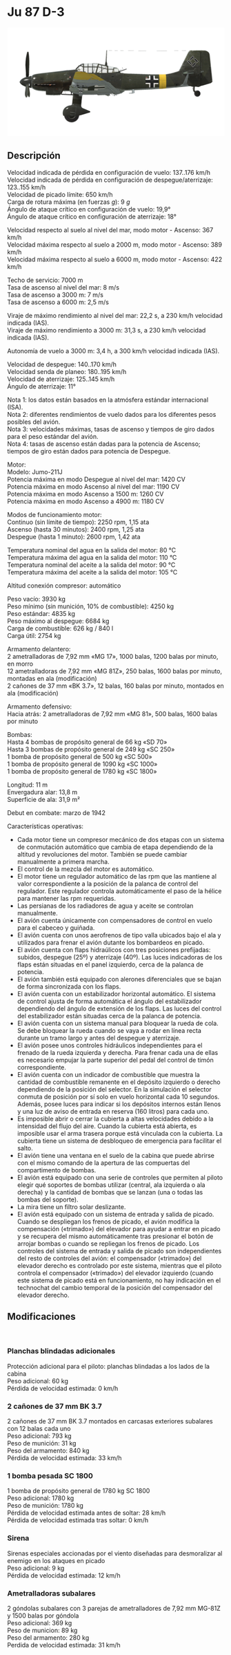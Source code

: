 # Ju 87 D-3  
  
![ju87d3](../images/ju87d3.png)  
  
## Descripción  
  
Velocidad indicada de pérdida en configuración de vuelo: 137..176 km/h  
Velocidad indicada de pérdida en configuración de despegue/aterrizaje: 123..155 km/h  
Velocidad de picado límite: 650 km/h  
Carga de rotura máxima (en fuerzas <i>g</i>): 9 <i>g</i>  
Ángulo de ataque crítico en configuración de vuelo: 19,9°  
Ángulo de ataque crítico en configuración de aterrizaje: 18°  
  
Velocidad respecto al suelo al nivel del mar, modo motor - Ascenso: 367 km/h  
Velocidad máxima respecto al suelo a 2000 m, modo motor - Ascenso: 389 km/h  
Velocidad máxima respecto al suelo a 6000 m, modo motor - Ascenso: 422 km/h  
  
Techo de servicio: 7000 m  
Tasa de ascenso al nivel del mar: 8 m/s  
Tasa de ascenso a 3000 m: 7 m/s  
Tasa de ascenso a 6000 m: 2,5 m/s  
  
Viraje de máximo rendimiento al nivel del mar: 22,2 s, a 230 km/h velocidad indicada (IAS).  
Viraje de máximo rendimiento a 3000 m: 31,3 s, a 230 km/h velocidad indicada (IAS).  
  
Autonomía de vuelo a 3000 m: 3,4 h, a 300 km/h velocidad indicada (IAS).  
  
Velocidad de despegue: 140..170 km/h  
Velocidad senda de planeo: 180..195 km/h  
Velocidad de aterrizaje: 125..145 km/h  
Ángulo de aterrizaje: 11°  
  
Nota 1: los datos están basados en la atmósfera estándar internacional (ISA).  
Nota 2: diferentes rendimientos de vuelo dados para los diferentes pesos posibles del avión.  
Nota 3: velocidades máximas, tasas de ascenso y tiempos de giro dados para el peso estándar del avión.  
Nota 4: tasas de ascenso están dadas para la potencia de Ascenso; tiempos de giro están dados para potencia de Despegue.  
  
Motor:  
Modelo: Jumo-211J  
Potencia máxima en modo Despegue al nivel del mar: 1420 CV  
Potencia máxima en modo Ascenso al nivel del mar: 1190 CV  
Potencia máxima en modo Ascenso a 1500 m: 1260 CV  
Potencia máxima en modo Ascenso a 4900 m: 1180 CV  
  
Modos de funcionamiento motor:  
Continuo (sin límite de tiempo): 2250 rpm, 1,15 ata  
Ascenso (hasta 30 minutos): 2400 rpm, 1,25 ata  
Despegue (hasta 1 minuto): 2600 rpm, 1,42 ata  
  
Temperatura nominal del agua en la salida del motor: 80 °C  
Temperatura máxima del agua en la salida del motor: 110 °C  
Temperatura nominal del aceite a la salida del motor: 90 °C  
Temperatura máxima del aceite a la salida del motor: 105 °C  
  
Altitud conexión compresor: automático   
  
Peso vacío: 3930 kg  
Peso mínimo (sin munición, 10% de combustible): 4250 kg  
Peso estándar: 4835 kg  
Peso máximo al despegue: 6684 kg  
Carga de combustible: 626 kg / 840 l  
Carga útil: 2754 kg  
  
Armamento delantero:  
2 ametralladoras de 7,92 mm «MG 17», 1000 balas, 1200 balas por minuto, en morro  
12 ametralladoras de 7,92 mm «MG 81Z», 250 balas, 1600 balas por minuto, montadas en ala (modificación)  
2 cañones de 37 mm «BK 3.7», 12 balas, 160 balas por minuto, montados en ala (modificación)  
  
Armamento defensivo:  
Hacia atrás: 2 ametralladoras de 7,92 mm «MG 81», 500 balas, 1600 balas por minuto  
  
Bombas:  
Hasta 4 bombas de propósito general de 66 kg «SD 70»  
Hasta 3 bombas de propósito general de 249 kg «SC 250»  
1 bomba de propósito general de 500 kg «SC 500»  
1 bomba de propósito general de 1090 kg «SC 1000»  
1 bomba de propósito general de 1780 kg «SC 1800»  
  
Longitud: 11 m  
Envergadura alar: 13,8 m  
Superficie de ala: 31,9 m²  
  
Debut en combate: marzo de 1942  
  
Características operativas:  
- Cada motor tiene un compresor mecánico de dos etapas con un sistema de conmutación automático que cambia de etapa dependiendo de la altitud y revoluciones del motor. También se puede cambiar manualmente a primera marcha.  
- El control de la mezcla del motor es automático.  
- El motor tiene un regulador automático de las rpm que las mantiene al valor correspondiente a la posición de la palanca de control del regulador. Este regulador controla automáticamente el paso de la hélice para mantener las rpm requeridas.  
- Las persianas de los radiadores de agua y aceite se controlan manualmente.  
- El avión cuenta únicamente con compensadores de control en vuelo para el cabeceo y guiñada.  
- El avión cuenta con unos aerofrenos de tipo valla ubicados bajo el ala y utilizados para frenar el avión dutante los bombardeos en picado.  
- El avión cuenta con flaps hidraúlicos con tres posiciones prefijadas: subidos, despegue (25º) y aterrizaje (40º). Las luces indicadoras de los flaps están situadas en el panel izquierdo, cerca de la palanca de potencia.  
- El avión también está equipado con alerones diferenciales que se bajan de forma sincronizada con los flaps.  
- El avión cuenta con un estabilizador horizontal automático. El sistema de control ajusta de forma automática el ángulo del estabilizador dependiendo del ángulo de extensión de los flaps. Las luces del control del estabilizador están situadas cerca de la palanca de potencia.  
- El avión cuenta con un sistema manual para bloquear la rueda de cola. Se debe bloquear la rueda cuando se vaya a rodar en línea recta durante un tramo largo y antes del despegue y aterrizaje.  
- El avión posee unos controles hidráulicos independientes para el frenado de la rueda izquierda y derecha. Para frenar cada una de ellas es necesario empujar la parte superior del pedal del control de timón correspondiente.  
- El avión cuenta con un indicador de combustible que muestra la cantidad de combustible remanente en el depósito izquierdo o derecho dependiendo de la posición del selector. En la simulación el selector conmuta de posición por sí solo en vuelo horizontal cada 10 segundos. Además, posee luces para indicar si los depósitos internos están llenos y una luz de aviso de entrada en reserva (160 litros) para cada uno.  
- Es imposible abrir o cerrar la cubierta a altas velocidades debido a la intensidad del flujo del aire. Cuando la cubierta está abierta, es imposible usar el arma trasera porque está vinculada con la cubierta. La cubierta tiene un sistema de desbloqueo de emergencia para facilitar el salto.  
- El avión tiene una ventana en el suelo de la cabina que puede abrirse con el mismo comando de la apertura de las compuertas del compartimento de bombas.  
- El avión está equipado con una serie de controles que permiten al piloto elegir qué soportes de bombas utilizar (central, ala izquierda o ala derecha) y la cantidad de bombas que se lanzan (una o todas las bombas del soporte).  
- La mira tiene un filtro solar deslizante.  
- El avión está equipado con un sistema de entrada y salida de picado. Cuando se despliegan los frenos de picado, el avión modifica la compensación («trimado») del elevador para ayudar a entrar en picado y se recupera del mismo automáticamente tras presionar el botón de arrojar bombas o cuando se repliegan los frenos de picado. Los controles del sistema de entrada y salida de picado son independientes del resto de controles del avión: el compensador («trimado») del elevador derecho es controlado por este sistema, mientras que el piloto controla el compensador («trimado») del elevador izquierdo (cuando este sistema de picado está en funcionamiento, no hay indicación en el technochat del cambio temporal de la posición del compensador del elevador derecho.  
  
## Modificaciones  
  ﻿
  
### Planchas blindadas adicionales  
  
Protección adicional para el piloto: planchas blindadas a los lados de la cabina  
Peso adicional: 60 kg  
Pérdida de velocidad estimada: 0 km/h  ﻿
  
### 2 cañones de 37 mm BK 3.7  
  
2 cañones de 37 mm BK 3.7 montados en carcasas exteriores subalares con 12 balas cada uno  
Peso adicional: 793 kg  
Peso de munición: 31 kg  
Peso del armamento: 840 kg  
Pérdida de velocidad estimada: 33 km/h  ﻿
  
### 1 bomba pesada SC 1800  
  
1 bomba de propósito general de 1780 kg SC 1800  
Peso adicional: 1780 kg  
Peso de munición: 1780 kg  
Pérdida de velocidad estimada antes de soltar: 28 km/h  
Pérdida de velocidad estimada tras soltar: 0 km/h  ﻿
  
### Sirena  
  
Sirenas especiales accionadas por el viento diseñadas para desmoralizar al enemigo en los ataques en picado  
Peso adicional: 9 kg  
Pérdida de velocidad estimada: 12 km/h  
  
### Ametralladoras subalares  
  
2 góndolas subalares con 3 parejas de ametralladores de 7,92 mm MG-81Z y 1500 balas por góndola  
Peso adicional: 369 kg  
Peso de municion: 89 kg  
Peso del armamento: 280 kg  
Perdida de velocidad estimada: 31 km/h  